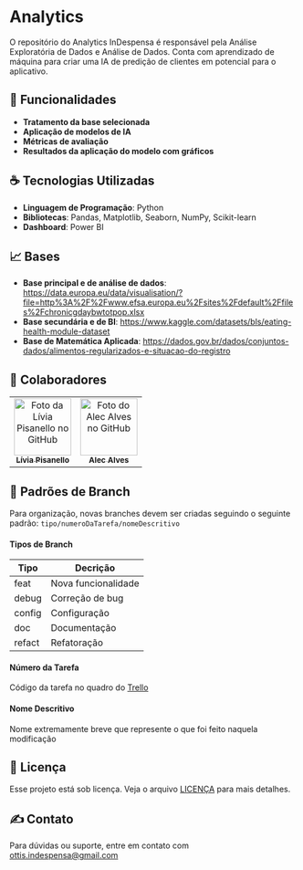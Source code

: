 # Analytics

O repositório do Analytics InDespensa é responsável pela Análise Exploratória de Dados e Análise de Dados. Conta com aprendizado de máquina para criar uma IA de predição de clientes em potencial para o aplicativo.<br>

## 🚀 Funcionalidades

- **Tratamento da base selecionada**
- **Aplicação de modelos de IA**
- **Métricas de avaliação**
- **Resultados da aplicação do modelo com gráficos**

## ☕ Tecnologias Utilizadas

- **Linguagem de Programação**: Python
- **Bibliotecas**: Pandas, Matplotlib, Seaborn, NumPy, Scikit-learn
- **Dashboard**: Power BI

## 📈 Bases

- **Base principal e de análise de dados**: https://data.europa.eu/data/visualisation/?file=http%3A%2F%2Fwww.efsa.europa.eu%2Fsites%2Fdefault%2Ffiles%2Fchronicgdaybwtotpop.xlsx
- **Base secundária e de BI**: https://www.kaggle.com/datasets/bls/eating-health-module-dataset
- **Base de Matemática Aplicada**: https://dados.gov.br/dados/conjuntos-dados/alimentos-regularizados-e-situacao-do-registro

## 🤝 Colaboradores

<table>
  <tr>
    <td align="center">
      <a href="https://github.com/liviapisanello" title="Perfil da Lívia Pisanello">
        <img src="https://github.com/liviapisanello.png" width="100px;" alt="Foto da Lívia Pisanello no GitHub"/><br>
        <sub>
          <b>Lívia Pisanello</b>
        </sub>
      </a>
    </td>
    <td align="center">
      <a href="https://github.com/alvesalec" title="Perfil do Alec Alves">
        <img src="https://github.com/alvesalec.png" width="100px;" alt="Foto do Alec Alves no GitHub"/><br>
        <sub>
          <b>Alec Alves</b>
        </sub>
      </a>
    </td>
  </tr>
</table>

## 🔡 Padrões de Branch

Para organização, novas branches devem ser criadas seguindo o seguinte padrão: `tipo/numeroDaTarefa/nomeDescritivo`

#### Tipos de Branch

| Tipo   | Decrição            |
| ------ | ------------------- |
| feat   | Nova funcionalidade |
| debug  | Correção de bug     |
| config | Configuração        |
| doc    | Documentação        |
| refact | Refatoração         |

#### Número da Tarefa

Código da tarefa no quadro do [Trello](https://trello.com/b/5BLwrWfB/indespensa)

#### Nome Descritivo

Nome extremamente breve que represente o que foi feito naquela modificação

## 📝 Licença

Esse projeto está sob licença. Veja o arquivo [LICENÇA](LICENSE) para mais detalhes.

## ✍ Contato

Para dúvidas ou suporte, entre em contato com ottis.indespensa@gmail.com
